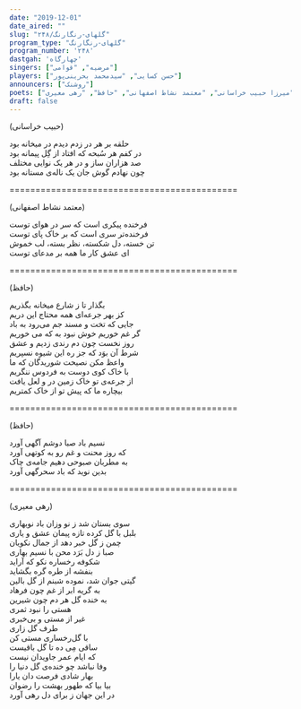 ```yaml
---
date: "2019-12-01"
date_aired: ""
slug: "گلهای-رنگارنگ/۲۴۸"
program_type: "گلهای-رنگارنگ"
program_number: '۲۴۸'
dastgah: 'چهارگاه'
singers: ["مرضیه", "قوامی"]
players: ["حسن کسایی", "سیدمحمد بحرینی‌پور"]
announcers: ["روشنک"]
poets: ["میرزا حبیب خراسانی", "معتمد نشاط اصفهانی", "حافظ", "رهی معیری"]
draft: false
---
```


(حبیب خراسانی)  

حلقه بر هر در زدم دیدم در میخانه بود  
در کفم هر سُبحه که افتاد از گِل پیمانه بود  
صد هزاران ساز و در هر یک نوایی مختلف  
چون نهادم گوش جان یک ناله‌ی مستانه بود  

============================================  

(معتمد نشاط اصفهانی)  

فرخنده پیکری است که سر در هوای توست  
فرخنده‌تر سری است که بر خاک پای توست  
تن خسته، دل شکسته، نظر بسته، لب خموش  
ای عشق کار ما همه بر مدعای توست  

============================================  

(حافظ)  

بگذار تا ز شارع میخانه بگذریم  
کز بهر جرعه‌ای همه محتاج این دریم  
جایی که تخت و مسند جم می‌رود به باد  
گر غم خوریم خوش نبود به که می خوریم  
روز نخست چون دم رندی زدیم و عشق  
شرط آن بوَد که جز ره این شیوه نسپریم  
واعظ مکن نصیحت شوریدگان که ما  
با خاک کوی دوست به فردوس ننگریم  
از جرعه‌ی تو خاک زمین در و لعل یافت  
بیچاره ما که پیش تو از خاک کمتریم  

============================================  

(حافظ)  

نسیم باد صبا دوشم آگهی آورد  
که روز محنت و غم رو به کوتهی آورد  
به مطربان صبوحی دهیم جامه‌ی چاک  
بدین نوید که باد سحرگهی آورد  

============================================  

(رهی معیری)  

سوی بستان شد ز نو وزان باد نوبهاری  
بلبل با گل کرده تازه پیمان عشق و یاری  
چمن ز گل خبر دهد از جمال نکویان  
صبا ز دل بَرَد محن با نسیم بهاری  
شکوفه رخساره نکو که آراید  
بنفشه از طره گره بگشاید  
گیتی جوان شد، نموده شبنم از گل بالین  
به گریه ابر از غم چون فرهاد  
به خنده گل هر دم چون شیرین  
هستی را نبود ثمری  
غیر از مستی و بی‌خبری  
طرف گل زاری  
با گل‌رخساری مستی کن  
ساقی مِی ده تا گل باقیست  
كه ایام عمر جاویدان نیست  
وفا نباشد چو خنده‌ی گل دنیا را  
بهار شادی فرصت دان یارا  
بیا بیا که طهور بهشت را رضوان  
در این جهان ز برای دل رهی آورد  
